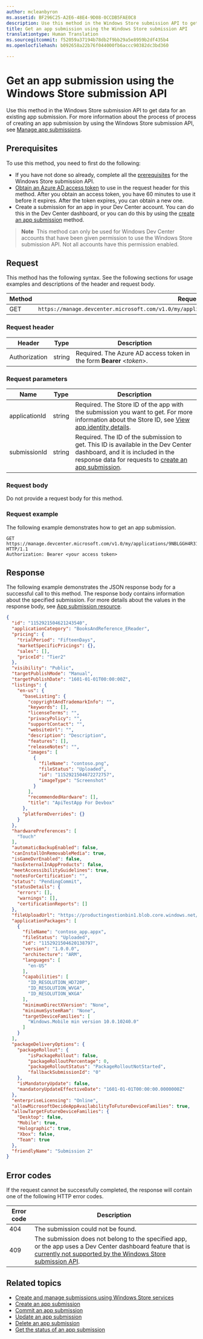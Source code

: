 ```yaml
---
author: mcleanbyron
ms.assetid: BF296C25-A2E6-48E4-9D08-0CCDB5FAE0C8
description: Use this method in the Windows Store submission API to get data for an existing app submission.
title: Get an app submission using the Windows Store submission API
translationtype: Human Translation
ms.sourcegitcommit: f52059a37194b78db2f9bb29a5e8959b2df435b4
ms.openlocfilehash: b092658a22b76f044000fb6accc90382dc3bd360

---
```


# <a name="get-an-app-submission-using-the-windows-store-submission-api"></a>Get an app submission using the Windows Store submission API


Use this method in the Windows Store submission API to get data for an existing app submission. For more information about the process of process of creating an app submission by using the Windows Store submission API, see [Manage app submissions](manage-app-submissions.md).

## <a name="prerequisites"></a>Prerequisites

To use this method, you need to first do the following:

* If you have not done so already, complete all the [prerequisites](create-and-manage-submissions-using-windows-store-services.md#prerequisites) for the Windows Store submission API.
* [Obtain an Azure AD access token](create-and-manage-submissions-using-windows-store-services.md#obtain-an-azure-ad-access-token) to use in the request header for this method. After you obtain an access token, you have 60 minutes to use it before it expires. After the token expires, you can obtain a new one.
* Create a submission for an app in your Dev Center account. You can do this in the Dev Center dashboard, or you can do this by using the [create an app submission](create-an-app-submission.md) method.

>**Note**&nbsp;&nbsp;This method can only be used for Windows Dev Center accounts that have been given permission to use the Windows Store submission API. Not all accounts have this permission enabled.

## <a name="request"></a>Request

This method has the following syntax. See the following sections for usage examples and descriptions of the header and request body.

| Method | Request URI                                                      |
|--------|------------------------------------------------------------------|
| GET   | ```https://manage.devcenter.microsoft.com/v1.0/my/applications/{applicationId}/submissions/{submissionId} ``` |

<span/>
 

### <a name="request-header"></a>Request header

| Header        | Type   | Description                                                                 |
|---------------|--------|-----------------------------------------------------------------------------|
| Authorization | string | Required. The Azure AD access token in the form **Bearer** &lt;*token*&gt;. |

<span/>

### <a name="request-parameters"></a>Request parameters

| Name        | Type   | Description                                                                 |
|---------------|--------|-----------------------------------------------------------------------------|
| applicationId | string | Required. The Store ID of the app with the submission you want to get. For more information about the Store ID, see [View app identity details](https://msdn.microsoft.com/windows/uwp/publish/view-app-identity-details).  |
| submissionId | string | Required. The ID of the submission to get. This ID is available in the Dev Center dashboard, and it is included in the response data for requests to [create an app submission](create-an-app-submission.md).  |

<span/>

### <a name="request-body"></a>Request body

Do not provide a request body for this method.

### <a name="request-example"></a>Request example

The following example demonstrates how to get an app submission.

```
GET https://manage.devcenter.microsoft.com/v1.0/my/applications/9NBLGGH4R315/submissions/1152921504621243680 HTTP/1.1
Authorization: Bearer <your access token>
```

## <a name="response"></a>Response

The following example demonstrates the JSON response body for a successful call to this method. The response body contains information about the specified submission. For more details about the values in the response body, see [App submission resource](manage-app-submissions.md#app-submission-object).

```json
{
  "id": "1152921504621243540",
  "applicationCategory": "BooksAndReference_EReader",
  "pricing": {
    "trialPeriod": "FifteenDays",
    "marketSpecificPricings": {},
    "sales": [],
    "priceId": "Tier2"
  },
  "visibility": "Public",
  "targetPublishMode": "Manual",
  "targetPublishDate": "1601-01-01T00:00:00Z",
  "listings": {
    "en-us": {
      "baseListing": {
        "copyrightAndTrademarkInfo": "",
        "keywords": [],
        "licenseTerms": "",
        "privacyPolicy": "",
        "supportContact": "",
        "websiteUrl": "",
        "description": "Description",
        "features": [],
        "releaseNotes": "",
        "images": [
          {
            "fileName": "contoso.png",
            "fileStatus": "Uploaded",
            "id": "1152921504672272757",
            "imageType": "Screenshot"
          }
        ],
        "recommendedHardware": [],
        "title": "ApiTestApp For Devbox"
      },
      "platformOverrides": {}
    }
  },
  "hardwarePreferences": [
    "Touch"
  ],
  "automaticBackupEnabled": false,
  "canInstallOnRemovableMedia": true,
  "isGameDvrEnabled": false,
  "hasExternalInAppProducts": false,
  "meetAccessibilityGuidelines": true,
  "notesForCertification": "",
  "status": "PendingCommit",
  "statusDetails": {
    "errors": [],
    "warnings": [],
    "certificationReports": []
  },
  "fileUploadUrl": "https://productingestionbin1.blob.core.windows.net/ingestion/387a9ea8-a412-43a9-8fb3-a38d03eb483d?sv=2014-02-14&sr=b&sig=sdd12JmoaT6BhvC%2BZUrwRweA%2Fkvj%2BEBCY09C2SZZowg%3D&se=2016-06-17T18:32:26Z&sp=rwl",
  "applicationPackages": [
    {
      "fileName": "contoso_app.appx",
      "fileStatus": "Uploaded",
      "id": "1152921504620138797",
      "version": "1.0.0.0",
      "architecture": "ARM",
      "languages": [
        "en-US"
      ],
      "capabilities": [
        "ID_RESOLUTION_HD720P",
        "ID_RESOLUTION_WVGA",
        "ID_RESOLUTION_WXGA"
      ],
      "minimumDirectXVersion": "None",
      "minimumSystemRam": "None",
      "targetDeviceFamilies": [
        "Windows.Mobile min version 10.0.10240.0"
      ]
    }
  ],
  "packageDeliveryOptions": {
    "packageRollout": {
        "isPackageRollout": false,
        "packageRolloutPercentage": 0,
        "packageRolloutStatus": "PackageRolloutNotStarted",
        "fallbackSubmissionId": "0"
    },
    "isMandatoryUpdate": false,
    "mandatoryUpdateEffectiveDate": "1601-01-01T00:00:00.0000000Z"
  },
  "enterpriseLicensing": "Online",
  "allowMicrosoftDecideAppAvailabilityToFutureDeviceFamilies": true,
  "allowTargetFutureDeviceFamilies": {
    "Desktop": false,
    "Mobile": true,
    "Holographic": true,
    "Xbox": false,
    "Team": true
  },
  "friendlyName": "Submission 2"
}
```

## <a name="error-codes"></a>Error codes

If the request cannot be successfully completed, the response will contain one of the following HTTP error codes.

| Error code |  Description   |
|--------|------------------|
| 404  | The submission could not be found. |
| 409  | The submission does not belong to the specified app, or the app uses a Dev Center dashboard feature that is [currently not supported by the Windows Store submission API](create-and-manage-submissions-using-windows-store-services.md#not_supported). |   

<span/>


## <a name="related-topics"></a>Related topics

* [Create and manage submissions using Windows Store services](create-and-manage-submissions-using-windows-store-services.md)
* [Create an app submission](create-an-app-submission.md)
* [Commit an app submission](commit-an-app-submission.md)
* [Update an app submission](update-an-app-submission.md)
* [Delete an app submission](delete-an-app-submission.md)
* [Get the status of an app submission](get-status-for-an-app-submission.md)



<!--HONumber=Dec16_HO1-->


